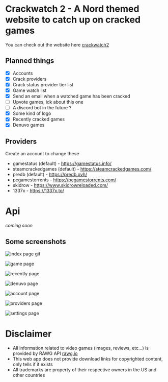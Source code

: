 # Crackwatch 2 - A Nord themed website to catch up on cracked games

You can check out the website here [crackwatch2](https://crackwatch2.com/)

## Planned things

- [x] Accounts
- [x] Crack providers
- [x] Crack status provider tier list
- [x] Game watch list
- [x] Send an email when a watched game has been cracked
- [ ] Upvote games, idk about this one
- [ ] A discord bot in the future ?
- [x] Some kind of logo
- [x] Recently cracked games
- [x] Denuvo games

## Providers

Create an account to change these

- gamestatus (default) - https://gamestatus.info/
- steamcrackedgames (default) - https://steamcrackedgames.com/
- predb (default) - https://predb.ovh/
- pcgamestorrents - https://pcgamestorrents.com/
- skidrow - https://www.skidrowreloaded.com/
- 1337x - https://1337x.to/

# Api

*coming soon*

## Some screenshots

![index page gif](https://user-images.githubusercontent.com/56039679/156759993-3cae0176-4ab9-4350-a644-fb4742ce2f0b.png)

![game page](https://user-images.githubusercontent.com/56039679/156760002-eb89dc52-fa04-4884-b7e8-942b4a21613e.png)

![recently page](https://user-images.githubusercontent.com/56039679/156881101-1c9ede7f-7838-4ace-9cb8-73bc60d1d91e.png)

![denuvo page](https://user-images.githubusercontent.com/56039679/156881126-25159ef2-a7d9-4ad2-bc5c-61133b8fcbe8.png)

![account page](https://user-images.githubusercontent.com/56039679/156760005-0e71244b-b13d-421c-80a8-7180e9dafbe1.png)

![providers page](https://user-images.githubusercontent.com/56039679/156760007-5a11698a-642c-46d4-9570-40456e57d378.png)

![settings page](https://user-images.githubusercontent.com/56039679/156760000-3758c5af-f1c1-493a-bc40-7ace606a5094.png)

# Disclaimer

- All information related to video games (images, reviews, etc...) is provided by RAWG API [rawg.io](https://rawg.io/apidocs)
- This web app does not provide download links for copyrighted content, only tells if it exists
- All trademarks are property of their respective owners in the US and other countries
